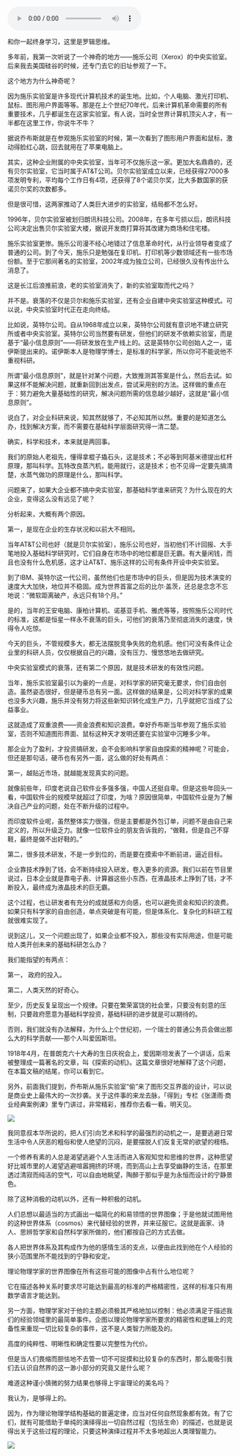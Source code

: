 <audio src="http://igetoss.cdn.igetget.com/mp3/201707/24/201707242304555207065227.mp3" controls="controls">您的浏览器不支持 audio 标签。</audio><p>和你一起终身学习，这里是罗辑思维。</p><p>多年前，我第一次听说了一个神奇的地方——施乐公司（Xerox）的中央实验室。后来我去美国硅谷的时候，还专门去它的旧址参观了一下。</p><p>这个地方为什么神奇呢？</p><p>因为施乐实验室是许多现代计算机技术的诞生地。比如，个人电脑、激光打印机、鼠标、图形用户界面等等。那是在上个世纪70年代，后来计算机革命需要的所有重要技术，几乎都诞生在这家实验室。有人说，当时全世界计算机顶尖人才，有一半都在这里工作，你说牛不牛？</p><p>据说乔布斯就是在参观施乐实验室的时候，第一次看到了图形用户界面和鼠标，激动得脸红心跳，回去就用在了苹果电脑上。</p><p>其实，这种企业附属的中央实验室，当年可不仅施乐这一家。更加大名鼎鼎的，还有贝尔实验室，它当时属于AT&amp;T公司。贝尔实验室成立以来，已经获得27000多项发明专利，平均每个工作日有4项，还获得了8个诺贝尔奖，比大多数国家的获诺贝尔奖的次数都多。</p><p>但是很可惜，这两家推动了人类巨大进步的实验室，结局都不怎么好。</p><p>1996年，贝尔实验室被划归朗讯科技公司。2008年，在多年亏损以后，朗讯科技公司决定出售贝尔实验室大楼，据说开发商打算将其改建为商场和住宅楼。</p><p>施乐实验室更惨。施乐公司漫不经心地错过了信息革命时代，从行业领导者变成了普通的公司。到了今天，施乐只是勉强在复印机、打印机等少数领域还有一些市场份额。至于它那间著名的实验室，2002年成为独立公司，已经很久没有传出什么消息了。</p><p>这是长江后浪推前浪，老的实验室消失了，新的实验室取而代之吗？</p><p>并不是。衰落的不仅是贝尔和施乐实验室，还有企业自建中央实验室这种模式。可以说，中央实验室时代正在走向终结。</p><p>比如说，英特尔公司。自从1968年成立以来，英特尔公司就有意识地不建立研究所或者中央实验室。英特尔公司当然要有研发，但他们的研发不依赖实验室，而是基于“最小信息原则”——将研发放在生产线上的。这是英特尔公司创始人之一，诺伊斯提出来的。诺伊斯本人是物理学博士，是标准的科学家，所以你可不能说他不重视科研。</p><p>所谓“最小信息原则”，就是针对某个问题，大致推测其答案是什么，然后去试。如果这样不能解决问题，就重新回到出发点，尝试采用别的方法。这样做的重点在于：努力避免大量基础性的研究，解决问题所需的信息越少越好，这就是“最小信息原则”。</p><p>说白了，对企业科研来说，知其然就够了，不必知其所以然。重要的是知道怎么办，找到解决方案，而不需要在基础科学层面研究得一清二楚。</p><p>确实，科学和技术，本来就是两回事。</p><p>我们的原始人老祖先，懂得拿棍子撬石头，这是技术；不必等到阿基米德提出杠杆原理，那叫科学。瓦特改良蒸汽机，能用就行，这是技术；也不见得一定要先搞清楚，水蒸气做功的原理是什么，那叫科学。</p><p>问题来了，如果大企业都不搞中央实验室，那基础科学谁来研究？为什么现在的大企业，变得这么没有远见了呢？</p><p>分析起来，大概有两个原因。</p><p>第一，是现在企业的生存状况和以前大不相同。</p><p>当年AT&amp;T公司也好（就是贝尔实验室），施乐公司也好，当初他们不计回报、大手笔地投入基础科学研究时，它们自身在市场中的地位都是巨无霸。有大量闲钱，而且也没有什么危机感，这才让AT&amp;T、施乐这样的公司有条件开设中央实验室。</p><p>到了IBM、英特尔这一代公司，虽然他们也是市场中的巨头，但是因为技术演变的速度大大加快，地位并不稳固。成为世界首富之后的比尔·盖茨，还总是念念不忘地说：“微软距离破产，永远只有18个月。”</p><p>是的，当年的王安电脑、康柏计算机、诺基亚手机、雅虎等等，按照施乐公司时代的标准，这都是恒星一样永不衰落的巨头，可他们的衰落乃至彻底消失的速度，快得令人吃惊。</p><p>今天的巨头，不管规模多大，都无法摆脱竞争失败的危机感。他们可没有条件让企业里的科研人员，仅仅根据自己的兴趣，没有压力、慢悠悠地去做研究。</p><p>中央实验室模式的衰落，还有第二个原因，就是技术研发的有效性问题。</p><p>当年，施乐实验室最引以为豪的一点是，对科学家的研究毫无要求，你们自由创造。虽然姿态很好，但是硬币总有另一面。这样做的结果是，公司对科学家的成果也没多大兴趣，施乐并没有努力将这些新知识转化成生产力，几乎就把它当成了公益事业。</p><p>这就造成了双重浪费——资金浪费和知识浪费。幸好乔布斯当年参观了施乐实验室，否则不知道图形界面、鼠标这种天才发明还要在实验室中沉睡多少年。</p><p>那企业为了盈利，才投资搞研发，会不会影响科学家自由探索的精神呢？可能会，但还是那句话，硬币也有另外一面，这么做的好处有两点：</p><p>第一，越贴近市场，就越能发现真实的问题。</p><p>就像前些年，印度老说自己软件业多强多强，中国人还挺自卑。但是这些年回头一看，中国软件业的规模早就超过了印度，为啥？原因很简单，中国软件业是为了解决自己产业的问题，处在不断升级的过程中。</p><p>而印度软件业呢，虽然整体实力很强，但是主要都是外包订单，问题不是由自己来定义的，所以升级乏力。就像一位软件业的朋友告诉我的，“做鞋，但是自己不穿鞋，最终是做不出好鞋的。”</p><p>第二，很多技术研发，不是一步到位的，而是要在摸索中不断前进，逼近目标。</p><p>企业靠技术挣到了钱，会不断持续投入研发，卷入更多的资源。我们以前在节目里说过，日本企业就是靠电子表、计算器这些小东西，在液晶技术上挣到了钱，才不断投入，最终成为液晶技术的巨无霸。</p><p>这个过程，也让研发者有充分的成就感和方向感，也可以避免资金和知识的浪费。如果只有科学家的自由创造，单点突破是有可能，但是体系化、复杂化的科研工程就很难实现了。</p><p>说到这儿，又一个问题出现了，如果企业都不投入，那些没有实际用途，但是可能给人类开创未来的基础科研怎么办？</p><p>我们能指望的有两点：</p><p>第一， 政府的投入。</p><p>第二，人类天然的好奇心。</p><p>至少，历史反复呈现出一个规律。只要在繁荣富饶的社会里，只要没有刻意的压制，只要政府愿意为基础科学投资，基础科研的进步就是可以期待的。</p><p>否则，我们就没有办法解释，为什么上个世纪初，一个瑞士的普通公务员会做出那么大的科学贡献——那个人叫爱因斯坦。</p><p>1918年4月，在普朗克六十大寿的生日庆祝会上，爱因斯坦发表了一个讲话，后来被整理成一篇著名的文章，叫《探索的动机》。这篇文章很好地解释了这个问题，在本篇文稿的结尾，你可以看到它。</p><p>另外，前面我们提到，乔布斯从施乐实验室“偷”来了图形交互界面的设计，可以说是商业史上最伟大的一次抄袭。关于这件事的来龙去脉，「得到」专栏《张潇雨·商业经典案例课》里专门讲过，非常精彩，推荐你去看一看。明天见。</p><img src="https://piccdn.igetget.com/img/201707/24/201707242243210380892683.jpg" /><p>我同意叔本华所说的，把人们引向艺术和科学的最强烈的动机之一，是要逃避日常生活中令人厌恶的粗俗和使人绝望的沉闷，是要摆脱人们反复无常的欲望的桎梏。</p><p>一个修养有素的人总是渴望逃避个人生活而进入客观知觉和思维的世界，这种愿望好比城市里的人渴望逃避喧嚣拥挤的环境，而到高山上去享受幽静的生活，在那里透过清寂而纯洁的空气，可以自由地眺望，陶醉于那似乎是为永恒而设计的宁静景色。</p><p>除了这种消极的动机以外，还有一种积极的动机。</p><p>人们总想以最适当的方式画出一幅简化的和易领悟的世界图像；于是他就试图用他的这种世界体系（cosmos）来代替经验的世界，并来征服它。这就是画家、诗人、思辨哲学家和自然科学家所做的，他们都按自己的方式去做。</p><p>各人把世界体系及其构成作为他的感情生活的支点，以便由此找到他在个人经验的狭小范围里所不能找到的宁静和安定。</p><p>理论物理学家的世界图像在所有这些可能的图像中占有什么地位呢？</p><p>它在描述各种关系时要求尽可能达到最高的标准的严格精密性，这样的标准只有用数学语言才能达到。</p><p>另一方面，物理学家对于他的主题必须极其严格地加以控制：他必须满足于描述我们的经验领域里的最简单事件。企图以理论物理学家所要求的精密性和逻辑上的完备性来重现一切比较复杂的事件，这不是人类智力所能及的。</p><p>高度的纯粹性、明晰性和确定性要以完整性为代价。</p><p>但是当人们畏缩而胆怯地不去管一切不可捉摸和比较复杂的东西时，那么能吸引我们去认识自然界的这一渺小部分的究竟又是什么呢？</p><p>难道这种谨小慎微的努力结果也够得上宇宙理论的美名吗？</p><p>我认为，是够得上的。</p><p>因为，作为理论物理学结构基础的普遍定律，应当对任何自然现象都有效。有了它们，就有可能借助于单纯的演绎得出一切自然过程（包括生命）的描述，也就是说得出关于这些过程的理论，只要这种演绎过程并不太多地超出人类理智能力。</p><img src="https://piccdn.igetget.com/img/201707/24/201707242246277127472844.jpg" />